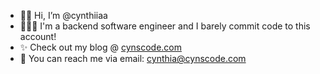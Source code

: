 - 👋🏾 Hi, I’m @cynthiiaa
- 👩🏾‍💻 I'm a backend software engineer and I barely commit code to this account!
- ✨ Check out my blog @ [cynscode.com](https://cynscode.com)
- 📨 You can reach me via email: cynthia@cynscode.com

<!---
cynthiiaa/cynthiiaa is a ✨ special ✨ repository because its `README.md` (this file) appears on your GitHub profile.
You can click the Preview link to take a look at your changes.

- 💞️ I’m looking to collaborate on ...
--->
